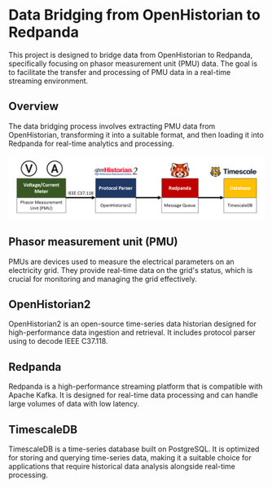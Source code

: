 # Data Bridging from OpenHistorian to Redpanda
This project is designed to bridge data from OpenHistorian to Redpanda, specifically focusing on phasor measurement unit (PMU) data. The goal is to facilitate the transfer and processing of PMU data in a real-time streaming environment.

## Overview
The data bridging process involves extracting PMU data from OpenHistorian, transforming it into a suitable format, and then loading it into Redpanda for real-time analytics and processing.

![Overview Diagram](./Assets/overview.png)

## Phasor measurement unit (PMU)
PMUs are devices used to measure the electrical parameters on an electricity grid. They provide real-time data on the grid's status, which is crucial for monitoring and managing the grid effectively.

## OpenHistorian2
OpenHistorian2 is an open-source time-series data historian designed for high-performance data ingestion and retrieval. It includes protocol parser using to decode IEEE C37.118.

## Redpanda
Redpanda is a high-performance streaming platform that is compatible with Apache Kafka. It is designed for real-time data processing and can handle large volumes of data with low latency.

## TimescaleDB
TimescaleDB is a time-series database built on PostgreSQL. It is optimized for storing and querying time-series data, making it a suitable choice for applications that require historical data analysis alongside real-time processing.

